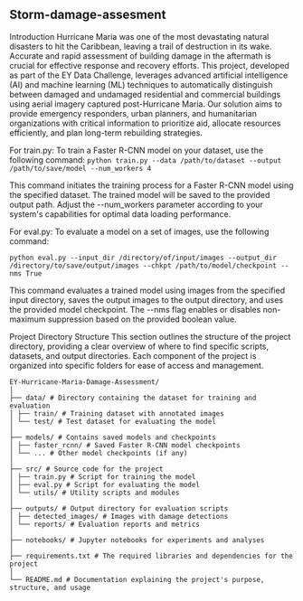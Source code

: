 ## Storm-damage-assesment

Introduction
Hurricane Maria was one of the most devastating natural disasters to hit the Caribbean, leaving a trail of destruction in its wake. Accurate and rapid assessment of building damage in the aftermath is crucial for effective response and recovery efforts. This project, developed as part of the EY Data Challenge, leverages advanced artificial intelligence (AI) and machine learning (ML) techniques to automatically distinguish between damaged and undamaged residential and commercial buildings using aerial imagery captured post-Hurricane Maria. Our solution aims to provide emergency responders, urban planners, and humanitarian organizations with critical information to prioritize aid, allocate resources efficiently, and plan long-term rebuilding strategies.

For train.py:
To train a Faster R-CNN model on your dataset, use the following command:
`python train.py --data /path/to/dataset --output /path/to/save/model --num_workers 4`

This command initiates the training process for a Faster R-CNN model using the specified dataset. The trained model will be saved to the provided output path. Adjust the --num_workers parameter according to your system's capabilities for optimal data loading performance.

For eval.py:
To evaluate a model on a set of images, use the following command:

`python eval.py --input_dir /directory/of/input/images --output_dir /directory/to/save/output/images --chkpt /path/to/model/checkpoint --nms True`

This command evaluates a trained model using images from the specified input directory, saves the output images to the output directory, and uses the provided model checkpoint. The --nms flag enables or disables non-maximum suppression based on the provided boolean value.

Project Directory Structure
This section outlines the structure of the project directory, providing a clear overview of where to find specific scripts, datasets, and output directories. Each component of the project is organized into specific folders for ease of access and management.

```
EY-Hurricane-Maria-Damage-Assessment/
│
├── data/ # Directory containing the dataset for training and evaluation
│ ├── train/ # Training dataset with annotated images
│ └── test/ # Test dataset for evaluating the model
│
├── models/ # Contains saved models and checkpoints
│ ├── faster_rcnn/ # Saved Faster R-CNN model checkpoints
│ └── ... # Other model checkpoints (if any)
│
├── src/ # Source code for the project
│ ├── train.py # Script for training the model
│ ├── eval.py # Script for evaluating the model
│ └── utils/ # Utility scripts and modules
│
├── outputs/ # Output directory for evaluation scripts
│ ├── detected_images/ # Images with damage detections
│ └── reports/ # Evaluation reports and metrics
│
├── notebooks/ # Jupyter notebooks for experiments and analyses
│
├── requirements.txt # The required libraries and dependencies for the project
│
└── README.md # Documentation explaining the project's purpose, structure, and usage
```
